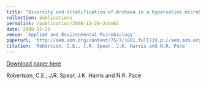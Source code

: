 ```yaml
---
title: "Diversity and stratification of Archaea in a hypersaline microbial mat"
collection: publications
permalink: /publication/2008-12-29-John63
date: 2008-12-29
venue: 'Applied and Environmental Microbiology'
paperurl: 'http://aem.asm.org/content/75/7/1801.full719.p://aem.asm.org/content/75/10/3348.full'
citation: 'Robertson, C.E., J.R. Spear, J.K. Harris and N.R. Pace'
---
```


<a href='http://aem.asm.org/content/75/7/1801.full719.p://aem.asm.org/content/75/10/3348.full'>Download paper here</a>

 Robertson, C.E., J.R. Spear, J.K. Harris and N.R. Pace
